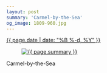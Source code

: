 ```yaml
---
layout: post
summary: 'Carmel-by-the-Sea'
og_image: 1809-960.jpg
---
```


<p>
 <time>
  <a href="/1809">
   {{ page.date | date: "%B %-d, %Y" }}
  </a>
 </time>
 <a href="/1809">
  <figure data-taken="9/18/2023">
   <img alt="{{ page.summary }}" sizes="(min-width: 700px) 50vw, calc(100vw - 2rem)" src="{{ site.assets_url }}/1809-480.jpg" srcset="{{ site.assets_url }}/1809-240.jpg 240w, {{ site.assets_url }}/1809-480.jpg 480w, {{ site.assets_url }}/1809-720.jpg 720w, {{ site.assets_url }}/1809-960.jpg 960w"/>
  </figure>
 </a>
 <span>
  Carmel-by-the-Sea
 </span>
</p>
